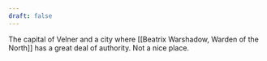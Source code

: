 ```yaml
---
draft: false
---
```

The capital of Velner and a city where [[Beatrix Warshadow, Warden of the North]] has a great deal of authority. Not a nice place.